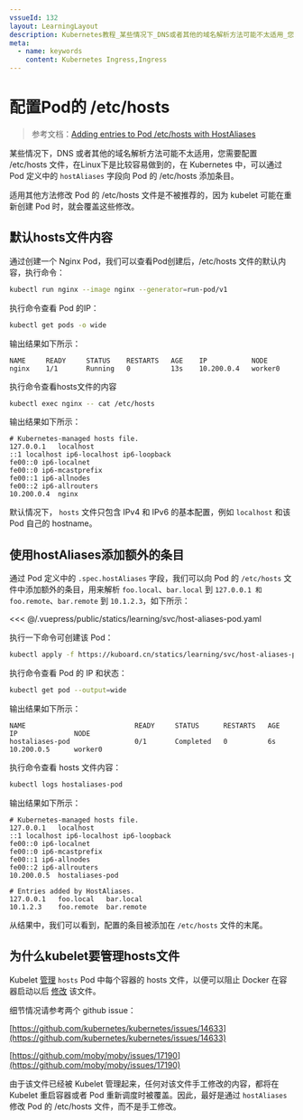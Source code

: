 ```yaml
---
vssueId: 132
layout: LearningLayout
description: Kubernetes教程_某些情况下_DNS或者其他的域名解析方法可能不太适用_您需要配置_/etc/hosts文件_在Linux下是比较容易做到的_在Kubernetes中_可以通过Pod定义中的_`hostAliases`_字段向Pod的/etc/hosts添加条目。
meta:
  - name: keywords
    content: Kubernetes Ingress,Ingress
---
```


# 配置Pod的 /etc/hosts

<AdSenseTitle>

> 参考文档：[Adding entries to Pod /etc/hosts with HostAliases](https://kubernetes.io/docs/concepts/services-networking/add-entries-to-pod-etc-hosts-with-host-aliases/)

某些情况下，DNS 或者其他的域名解析方法可能不太适用，您需要配置 /etc/hosts 文件，在Linux下是比较容易做到的，在 Kubernetes 中，可以通过 Pod 定义中的 `hostAliases` 字段向 Pod 的 /etc/hosts 添加条目。

适用其他方法修改 Pod 的 /etc/hosts 文件是不被推荐的，因为 kubelet 可能在重新创建 Pod 时，就会覆盖这些修改。

</AdSenseTitle>

## 默认hosts文件内容

通过创建一个 Nginx Pod，我们可以查看Pod创建后，/etc/hosts 文件的默认内容，执行命令：

``` sh
kubectl run nginx --image nginx --generator=run-pod/v1
```

执行命令查看 Pod 的IP：

``` sh
kubectl get pods -o wide
```
输出结果如下所示：
```
NAME     READY     STATUS    RESTARTS   AGE    IP           NODE
nginx    1/1       Running   0          13s    10.200.0.4   worker0
```

执行命令查看hosts文件的内容
``` sh
kubectl exec nginx -- cat /etc/hosts
```

输出结果如下所示：

```
# Kubernetes-managed hosts file.
127.0.0.1	localhost
::1	localhost ip6-localhost ip6-loopback
fe00::0	ip6-localnet
fe00::0	ip6-mcastprefix
fe00::1	ip6-allnodes
fe00::2	ip6-allrouters
10.200.0.4	nginx
```

默认情况下， `hosts` 文件只包含 IPv4 和 IPv6 的基本配置，例如 `localhost` 和该 Pod 自己的 hostname。

## 使用hostAliases添加额外的条目

通过 Pod 定义中的 `.spec.hostAliases` 字段，我们可以向 Pod 的 `/etc/hosts` 文件中添加额外的条目，用来解析 `foo.local`、`bar.local` 到 `127.0.0.1 和` `foo.remote`、`bar.remote` 到 `10.1.2.3`，如下所示：

<<< @/.vuepress/public/statics/learning/svc/host-aliases-pod.yaml

执行一下命令可创建该 Pod：
``` sh
kubectl apply -f https://kuboard.cn/statics/learning/svc/host-aliases-pod.yaml
```

执行命令查看 Pod 的 IP 和状态：
``` sh
kubectl get pod --output=wide
```

输出结果如下所示：

```
NAME                           READY     STATUS      RESTARTS   AGE       IP              NODE
hostaliases-pod                0/1       Completed   0          6s        10.200.0.5      worker0
```

执行命令查看 hosts 文件内容：

``` sh
kubectl logs hostaliases-pod
```

输出结果如下所示：

```
# Kubernetes-managed hosts file.
127.0.0.1	localhost
::1	localhost ip6-localhost ip6-loopback
fe00::0	ip6-localnet
fe00::0	ip6-mcastprefix
fe00::1	ip6-allnodes
fe00::2	ip6-allrouters
10.200.0.5	hostaliases-pod

# Entries added by HostAliases.
127.0.0.1	foo.local	bar.local
10.1.2.3	foo.remote	bar.remote
```

从结果中，我们可以看到，配置的条目被添加在 `/etc/hosts` 文件的末尾。

## 为什么kubelet要管理hosts文件

<SharingBlock>

Kubelet [管理](https://github.com/kubernetes/kubernetes/issues/14633) `hosts` Pod 中每个容器的 hosts 文件，以便可以阻止 Docker 在容器启动以后 [修改](https://github.com/moby/moby/issues/17190) 该文件。

细节情况请参考两个 github issue：

[https://github.com/kubernetes/kubernetes/issues/14633](https://github.com/kubernetes/kubernetes/issues/14633)

[https://github.com/moby/moby/issues/17190](https://github.com/moby/moby/issues/17190)

由于该文件已经被 Kubelet 管理起来，任何对该文件手工修改的内容，都将在 Kubelet 重启容器或者 Pod 重新调度时被覆盖。因此，最好是通过 `hostAliases` 修改 Pod 的 /etc/hosts 文件，而不是手工修改。

</SharingBlock>
